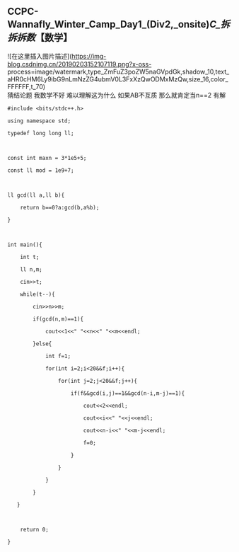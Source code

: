 ## CCPC-Wannafly_Winter_Camp_Day1_(Div2,_onsite)_C_拆拆拆数_【数学】

![在这里插入图片描述](https://img-blog.csdnimg.cn/20190203152107119.png?x-oss-
process=image/watermark,type_ZmFuZ3poZW5naGVpdGk,shadow_10,text_aHR0cHM6Ly9ibG9nLmNzZG4ubmV0L3FxXzQwODMxMzQw,size_16,color_FFFFFF,t_70)  
猜结论题 我数学不好 难以理解这为什么 如果AB不互质 那么就肯定当n==2 有解

    
    
    #include <bits/stdc++.h>
    using namespace std;
    typedef long long ll;
    
    const int maxn = 3*1e5+5;
    const ll mod = 1e9+7; 
    
    ll gcd(ll a,ll b){
    	return b==0?a:gcd(b,a%b);
    }
    
    int main(){
       	int t;
       	ll n,m;
       	cin>>t;
       	while(t--){
       		cin>>n>>m;
       		if(gcd(n,m)==1){
       			cout<<1<<" "<<n<<" "<<m<<endl;
    		}else{
    			int f=1;
    			for(int i=2;i<20&&f;i++){
    				for(int j=2;j<20&&f;j++){
    					if(f&&gcd(i,j)==1&&gcd(n-i,m-j)==1){
    						cout<<2<<endl;
    						cout<<i<<" "<<j<<endl;
    						cout<<n-i<<" "<<m-j<<endl;
    						f=0;
    					}
    				}
    			}
    		}
       }
       	
        return 0;
    }
    

